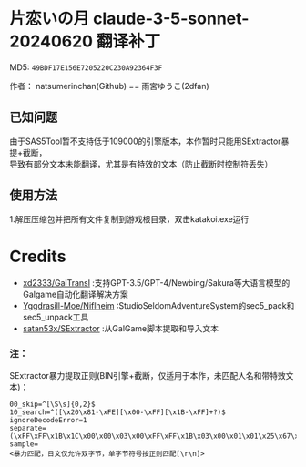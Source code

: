 # 片恋いの月 claude-3-5-sonnet-20240620 翻译补丁

MD5: `49BDF17E156E7205220C230A92364F3F`

作者： natsumerinchan(Github) == 雨宮ゆうこ(2dfan)

## 已知问题
由于SAS5Tool暂不支持低于109000的引擎版本，本作暂时只能用SExtractor暴提+截断，<br>导致有部分文本未能翻译，尤其是有特效的文本（防止截断时控制符丢失）

## 使用方法
1.解压压缩包并把所有文件复制到游戏根目录，双击katakoi.exe运行

# Credits

- [xd2333/GalTransl](https://github.com/xd2333/GalTransl.git) :支持GPT-3.5/GPT-4/Newbing/Sakura等大语言模型的Galgame自动化翻译解决方案
- [Yggdrasill-Moe/Niflheim](https://github.com/Yggdrasill-Moe/Niflheim.git) :StudioSeldomAdventureSystem的sec5_pack和sec5_unpack工具
- [satan53x/SExtractor](https://github.com/satan53x/SExtractor.git) :从GalGame脚本提取和导入文本

### 注：

SExtractor暴力提取正则(BIN引擎+截断，仅适用于本作，未匹配人名和带特效文本)：
```
00_skip=^[\S\s]{0,2}$
10_search=^([\x20\x81-\xFE][\x00-\xFF][\x1B-\xFF]+?)$
ignoreDecodeError=1
separate=(\xFF\xFF\x1B\x1C\x00\x00\x03\x00\xFF\xFF\x1B\x03\x00\x01\x01\x25\x67\x00\x00\xFF\xFF|\x1b\x1c\x00\x00\x03\x00\xff\xff\x1b\x03\x00\x01\x01\x2b\x6d\x00\x00\xff\xff\x1b\x31|\xFF\xFF\x1B\x03\x00\x01\x01\x25\x67\x00\x00\xFF\xFF|\x1B\x03\x00\x01\x01\x32\x7B\x00\x00\xFF\xFF)
sample=
<暴力匹配，日文仅允许双字节，单字节符号按正则匹配[\r\n]>
```